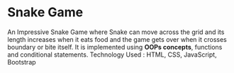 # Snake Game

An Impressive Snake Game where Snake can move across the grid and its length increases when it eats food and the game gets over when it crosses boundary or bite itself.
It is implemented using **OOPs concepts**, functions and conditional statements.
Technology Used : HTML, CSS, JavaScript, Bootstrap
